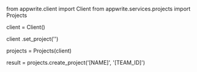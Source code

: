 from appwrite.client import Client
from appwrite.services.projects import Projects

client = Client()

client
    .set_project('')

projects = Projects(client)

result = projects.create_project('[NAME]', '[TEAM_ID]')
